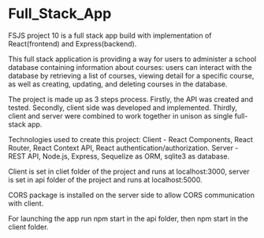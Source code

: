 # Full_Stack_App
 FSJS project 10 is a full stack app build with implementation of React(frontend) and Express(backend).

 This full stack application is providing a way for users to administer a school database containing information about courses: users can interact with the database by retrieving a list of courses, viewing detail for a specific course, as well as creating, updating, and deleting courses in the database.

 The project is made up as 3 steps process. Firstly, the API was created and tested. Secondly, client side was developed and implemented. Thirdly, client and server
 were combined to work together in unison as single full-stack app. 

Technologies used to create this project:
    Client - React Components, React Router, React Context API, React authentication/authorization.
    Server - REST API, Node.js, Express, Sequelize as ORM, sqlite3 as database.

Client is set in cliet folder of the project and runs at localhost:3000,
server is set in api folder of the project and runs at localhost:5000.

CORS package is installed on the server side to allow CORS communication with client.

For launching the app run npm start in the api folder, 
then npm start in the client folder.